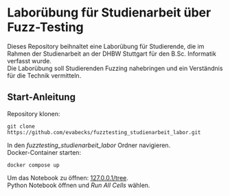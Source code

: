 # Laborübung für Studienarbeit über Fuzz-Testing
Dieses Repository beihnaltet eine Laborübung für Studierende, die im Rahmen der Studienarbeit an der DHBW Stuttgart für den B.Sc. Informatik verfasst wurde.  
Die Laborübung soll Studierenden Fuzzing nahebringen und ein Verständnis für die Technik vermitteln.
## Start-Anleitung
Repository klonen:
```plaintext
git clone https://github.com/evabecks/fuzztesting_studienarbeit_labor.git
```
In den *fuzztesting_studienarbeit_labor* Ordner navigieren.  
Docker-Container starten:
```plaintext
docker compose up
```
Um das Notebook zu öffnen: [127.0.0.1/tree](http://127.0.0.1:8888/tree).  
Python Notebook öffnen und *Run All Cells* wählen.
